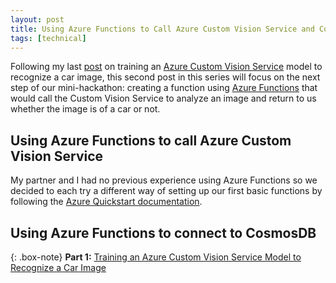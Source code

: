 ```yaml
---
layout: post
title: Using Azure Functions to Call Azure Custom Vision Service and Connect to CosmosDB (Part 2 - 2)
tags: [technical]
---
```


Following my last [post](https://thisisjanelles.github.io/2018-03-22-training-an-azure-custom-vision-service-model-to-recognize-a-car-image-part-1-2/) on training an [Azure Custom Vision Service](https://azure.microsoft.com/en-us/services/cognitive-services/custom-vision-service/) model to recognize a car image, this second post in this series will focus on the next step of our mini-hackathon: creating a function using [Azure Functions](https://azure.microsoft.com/en-us/services/functions/) that would call the Custom Vision Service to analyze an image and return to us whether the image is of a car or not.

## Using Azure Functions to call Azure Custom Vision Service

My partner and I had no previous experience using Azure Functions so we decided to each try a different way of setting up our first basic functions by following the [Azure Quickstart documentation](https://docs.microsoft.com/en-us/azure/azure-functions/functions-create-first-azure-function).

## Using Azure Functions to connect to CosmosDB

{: .box-note}
**Part 1:** [Training an Azure Custom Vision Service Model to Recognize a Car Image](https://thisisjanelles.github.io/2018-03-22-training-an-azure-custom-vision-service-model-to-recognize-a-car-image-part-1-2/)
